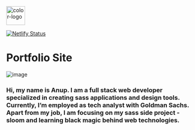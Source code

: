<img width="50" alt="color-logo" src="https://user-images.githubusercontent.com/29516633/119888815-75887500-bf53-11eb-8c42-9e7c13c6a5fb.png">

[![Netlify Status](https://api.netlify.com/api/v1/badges/b80e25c2-cb56-43a1-9026-7011863e89c3/deploy-status)](https://app.netlify.com/sites/inspiring-lichterman-57c5f4/deploys)

# Portfolio Site

![image](https://user-images.githubusercontent.com/29516633/119888587-27737180-bf53-11eb-9d57-885d2e1f8165.png)


### Hi, my name is Anup. I am a full stack web developer specialized in creating sass applications and design tools. Currently, I’m employed as tech analyst with Goldman Sachs. Apart from my job, I am focusing on my sass side project - sloom and learning black magic behind web technologies.





